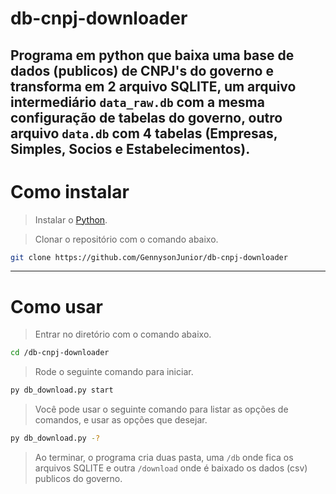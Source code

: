 # db-cnpj-downloader
Programa em python que baixa uma base de dados (publicos) de CNPJ's do governo e transforma em 2 arquivo SQLITE, um arquivo intermediário `data_raw.db` com a mesma configuração de tabelas do governo, outro arquivo `data.db` com 4 tabelas (Empresas, Simples, Socios e Estabelecimentos).
---

# Como instalar
> Instalar o [Python](https://www.python.org/).

> Clonar o repositório com o comando abaixo.
```bash
git clone https://github.com/GennysonJunior/db-cnpj-downloader
```
---
# Como usar
> Entrar no diretório com o comando abaixo.
```bash
cd /db-cnpj-downloader
```
> Rode o seguinte comando para iniciar.
```bash
py db_download.py start
```
> Você pode usar o seguinte comando para listar as opções de comandos, e usar as opções que desejar.
```bash
py db_download.py -?
```
> Ao terminar, o programa cria duas pasta, uma `/db` onde fica os arquivos SQLITE e outra `/download` onde é baixado os dados (csv) publicos do governo.
